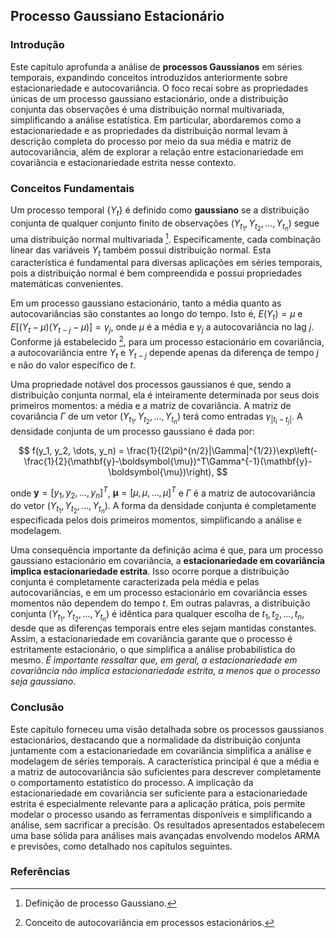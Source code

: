 ## Processo Gaussiano Estacionário

### Introdução
Este capítulo aprofunda a análise de **processos Gaussianos** em séries temporais, expandindo conceitos introduzidos anteriormente sobre estacionariedade e autocovariância. O foco recai sobre as propriedades únicas de um processo gaussiano estacionário, onde a distribuição conjunta das observações é uma distribuição normal multivariada, simplificando a análise estatística. Em particular, abordaremos como a estacionariedade e as propriedades da distribuição normal levam à descrição completa do processo por meio da sua média e matriz de autocovariância, além de explorar a relação entre estacionariedade em covariância e estacionariedade estrita nesse contexto.

### Conceitos Fundamentais
Um processo temporal $\{Y_t\}$ é definido como **gaussiano** se a distribuição conjunta de qualquer conjunto finito de observações $(Y_{t_1}, Y_{t_2}, ..., Y_{t_n})$ segue uma distribuição normal multivariada [^3.4]. Especificamente, cada combinação linear das variáveis $Y_t$ também possui distribuição normal. Esta característica é fundamental para diversas aplicações em séries temporais, pois a distribuição normal é bem compreendida e possui propriedades matemáticas convenientes.

Em um processo gaussiano estacionário, tanto a média quanto as autocovariâncias são constantes ao longo do tempo. Isto é, $E(Y_t) = \mu$ e $E[(Y_t - \mu)(Y_{t-j} - \mu)] = \gamma_j$, onde $\mu$ é a média e $\gamma_j$ a autocovariância no lag $j$. Conforme já estabelecido [^3.1.12], para um processo estacionário em covariância, a autocovariância entre $Y_t$ e $Y_{t-j}$ depende apenas da diferença de tempo $j$ e não do valor específico de $t$.

Uma propriedade notável dos processos gaussianos é que, sendo a distribuição conjunta normal, ela é inteiramente determinada por seus dois primeiros momentos: a média e a matriz de covariância. A matriz de covariância $\Gamma$ de um vetor $(Y_{t_1}, Y_{t_2}, ..., Y_{t_n})$ terá como entradas $\gamma_{|t_i - t_j|}$. A densidade conjunta de um processo gaussiano é dada por:

$$
f(y_1, y_2, \dots, y_n) = \frac{1}{(2\pi)^{n/2}|\Gamma|^{1/2}}\exp\left(-\frac{1}{2}(\mathbf{y}-\boldsymbol{\mu})^T\Gamma^{-1}(\mathbf{y}-\boldsymbol{\mu})\right),
$$

onde $\mathbf{y} = [y_1, y_2, \dots, y_n]^T$, $\boldsymbol{\mu} = [\mu, \mu, \dots, \mu]^T$ e $\Gamma$ é a matriz de autocovariância do vetor $(Y_{t_1}, Y_{t_2}, ..., Y_{t_n})$. A forma da densidade conjunta é completamente especificada pelos dois primeiros momentos, simplificando a análise e modelagem.

Uma consequência importante da definição acima é que, para um processo gaussiano estacionário em covariância, a **estacionariedade em covariância implica estacionariedade estrita**. Isso ocorre porque a distribuição conjunta é completamente caracterizada pela média e pelas autocovariâncias, e em um processo estacionário em covariância esses momentos não dependem do tempo $t$. Em outras palavras, a distribuição conjunta $(Y_{t_1}, Y_{t_2}, ..., Y_{t_n})$ é idêntica para qualquer escolha de $t_1, t_2, ..., t_n$, desde que as diferenças temporais entre eles sejam mantidas constantes. Assim, a estacionariedade em covariância garante que o processo é estritamente estacionário, o que simplifica a análise probabilística do mesmo.
 *É importante ressaltar que, em geral, a estacionariedade em covariância não implica estacionariedade estrita, a menos que o processo seja gaussiano.*

### Conclusão

Este capítulo forneceu uma visão detalhada sobre os processos gaussianos estacionários, destacando que a normalidade da distribuição conjunta juntamente com a estacionariedade em covariância simplifica a análise e modelagem de séries temporais. A característica principal é que a média e a matriz de autocovariância são suficientes para descrever completamente o comportamento estatístico do processo. A implicação da estacionariedade em covariância ser suficiente para a estacionariedade estrita é especialmente relevante para a aplicação prática, pois permite modelar o processo usando as ferramentas disponíveis e simplificando a análise, sem sacrificar a precisão. Os resultados apresentados estabelecem uma base sólida para análises mais avançadas envolvendo modelos ARMA e previsões, como detalhado nos capítulos seguintes.

### Referências
[^3.4]: Definição de processo Gaussiano.
[^3.1.12]:  Conceito de autocovariância em processos estacionários.
<!-- END -->
